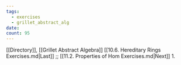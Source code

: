 ```yaml
---
tags:
  - exercises
  - grillet_abstract_alg
date:
count: 95
---
```

[[Directory]], [[Grillet Abstract Algebra]]
[[10.6. Hereditary Rings Exercises.md|Last]] ;; [[11.2. Properties of Hom Exercises.md|Next]]
1. 